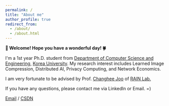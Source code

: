 ```yaml
---
permalink: /
title: "About me"
author_profile: true
redirect_from: 
  - /about/
  - /about.html
---
```


**🎉 Welcome! Hope you have a wonderful day! 🍀**

I'm a 1st year Ph.D. student from [Department of Computer Science and Engineering](https://cs.korea.ac.kr/cs/index.do), [Korea University](https://www.korea.ac.kr/sites/ko/index.do). My research interest includes Learned Image Compression, Distributed AI, Privacy Computing, and Network Economics.

I am very fortunate to be advised by Prof. [Changhee Joo](https://rain.korea.ac.kr/members/professor) of [RAIN Lab.](https://rain.korea.ac.kr/)

If you have any questions, please contact me via LinkedIn or Email. =)

[Email](mailto:junhochae@korea.ac.kr) / [CSDN](https://blog.csdn.net/cjh0318?spm=1000.2115.3001.5343)
